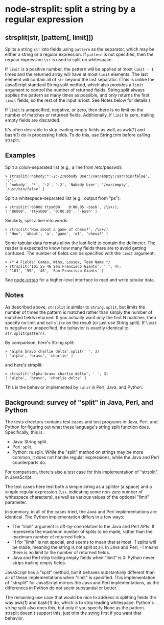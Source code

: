 # node-strsplit: split a string by a regular expression

## strsplit(str, [pattern[, limit]])

Splits a string `str` into fields using `pattern` as the separator, which may be
either a string or a regular expression.  If `pattern` is not specified, then
the regular expression `\s+` is used to split on whitespace.

If `limit` is a positive number, the pattern will be applied at most `limit - 1`
times and the returned array will have at most `limit` elements.  The last
element will contain all of `str` beyond the last separator.  (This is unlike
the JavaScript standard String.split method, which also provides a `limit`
argument to control the number of returned fields.  String.split always applies
the pattern as many times as possible, and only returns the first `limit`
fields, so the rest of the input is lost.  See Notes below for details.)

If `limit` is unspecified, negative, or zero, then there is no limit on the
number of matches or returned fields.  Additionally, if `limit` is zero,
trailing empty fields are discarded.

It's often desirable to skip leading empty fields as well, as awk(1) and bash(1)
do in processing fields.  To do this, use String.trim before calling strsplit.


## Examples

Split a colon-separated list (e.g., a line from /etc/passwd):

    > strsplit('nobody:*:-2:-2:Nobody User:/var/empty:/usr/bin/false', ':');
    [ 'nobody', '*', '-2', '-2', 'Nobody User', '/var/empty', '/usr/bin/false' ]

Split a whitespace-separated list (e.g., output from "ps"):

    > strsplit('86008 ttys000    0:00.05 -bash', /\s+/);
    [ '86008', 'ttys000', '0:00.05', '-bash' ]

Similarly, split a line into words:

    > strsplit('How about a game of chess?', /\s+/)
    [ 'How', 'about', 'a', 'game', 'of', 'chess?' ]

Some tabular data formats allow the last field to contain the delimeter.  The
reader is expected to know how many fields there are to avoid getting confused.
The number of fields can be specified with the `limit` argument:

    > /* 4 Fields: Games, Wins, Losses, Team Name */
    > strsplit('101 55 46 San Francisco Giants', ' ', 4);
    [ '101', '55', '46', 'San Francisco Giants' ]

See [node-strtab](https://github.com/davepacheco/node-tab) for a higher-level
interface to read and write tabular data.


## Notes

As described above, `strsplit` is similar to `String.split`, but limits the
number of times the pattern is matched rather than simply the number of matched
fields returned.  If you actually want only the first N matches, then specify no
limit and call `slice` on the result (or just use String.split).  If `limit` is
negative or unspecified, the behavior is exactly identical to
`str.split(pattern)`.

By comparison, here's String.split:

    > 'alpha bravo charlie delta'.split(' ', 3)
    [ 'alpha', 'bravo', 'charlie' ]

and here's strsplit:

    > strsplit('alpha bravo charlie delta', ' ', 3)
    [ 'alpha', 'bravo', 'charlie delta' ]

This is the behavior implemented by `split` in Perl, Java, and Python.

## Background: survey of "split" in Java, Perl, and Python

The tests directory contains test cases and test programs in Java, Perl, and
Python for figuring out what these language's string split function does.
Specifically, this is:

* Java: String.split.
* Perl: split.
* Python: re.split.  While the "split" method on strings may be more common, it
  does not handle regular expressions, while the Java and Perl counterparts do.

For comparison, there's also a test case for this implementation of "strsplit".
in JavaScript.

The test cases here test both a simple string as a splitter (a space) and a
simple regular expression (`\s+`, indicating some non-zero number of whitespace
characters), as well as various values of the optional "limit" parameter.

In summary, in all of the cases tried, the Java and Perl implementations are
identical.  The Python implementation differs in a few ways:

* The "limit" argument is off-by-one relative to the Java and Perl APIs.  It
  represents the maximum number of splits to be made, rather than the maximum
  number of returned fields.
* -1 for "limit" is not special, and seems to mean that at most -1 splits will
  be made, meaning the string is not split at all.  In Java and Perl, -1 means
  there is no limit to the number of returned fields.
* Java and Perl strip trailing empty fields when "limit" is 0.  Python never
  strips trailing empty fields.

JavaScript has a "split" method, but it behaves substantially different than all
of these implementations when "limit" is specified.  This implementation of
"strsplit" for JavaScript mirrors the Java and Perl implementations, as the
differences in Python do not seem substantial or better.

The remaining use case that would be nice to address is splitting fields the way
awk(1) and bash(1) do, which is to strip leading whitespace.  Python's *string*
split also does this, but only if you specify None as the pattern.  strsplit
doesn't support this; just trim the string first if you want that behavior.
